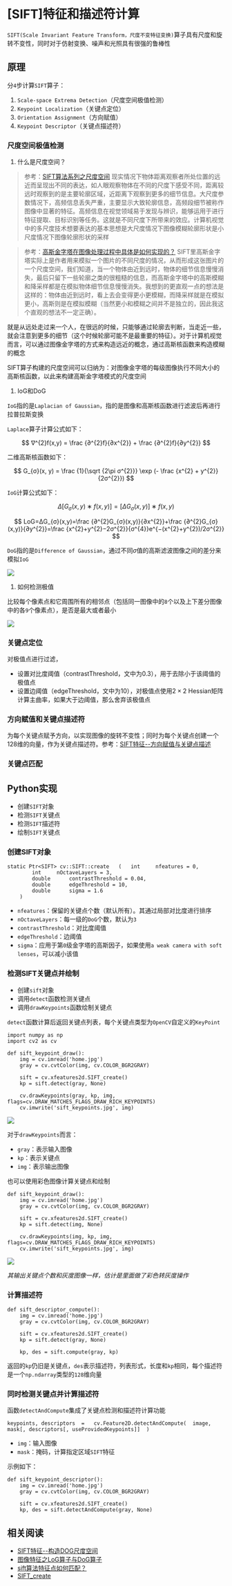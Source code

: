 
# [SIFT]特征和描述符计算

`SIFT(Scale Invariant Feature Transform，尺度不变特征变换)`算子具有尺度和旋转不变性，同时对于仿射变换、噪声和光照具有很强的鲁棒性

## 原理

分`4`步计算`SIFT`算子：

1. `Scale-space Extrema Detection`（尺度空间极值检测）
2. `Keypoint Localization`（关键点定位）
3. `Orientation Assignment`（方向赋值）
4. `Keypoint Descriptor`（关键点描述符）

### 尺度空间极值检测

1. 什么是尺度空间？

>参考：[SIFT算法系列之尺度空间](https://blog.csdn.net/Small_Munich/article/details/79968229)
>现实情况下物体距离观察者所处位置的远近而呈现出不同的表达，如人眼观察物体在不同的尺度下感受不同，距离较远时观察到的是主要轮廓区域，近距离下观察到更多的细节信息。大尺度参数情况下，高频信息丢失严重，主要显示大致轮廓信息，高频段细节被称作图像中显著的特征。高频信息在视觉领域易于发现与辨识，能够运用于进行特征提取、目标识别等任务。这就是不同尺度下所带来的效应。计算机视觉中的多尺度技术想要表达的基本思想是大尺度情况下图像模糊轮廓形状是小尺度情况下图像轮廓形状的采样

>参考：[高斯金字塔在图像处理过程中具体是如何实现的？](https://www.zhihu.com/question/19911080)
>SIFT里高斯金字塔实际上是作者用来模拟一个图片的不同尺度的情况，从而形成这张图片的一个尺度空间，我们知道，当一个物体由近到远时，物体的细节信息慢慢消失，最后只留下一些轮廓之类的很粗糙的信息，而高斯金字塔中的高斯模糊和降采样都是在模拟物体细节信息慢慢消失。我想到的更直观一点的想法是这样的：物体由近到远时，看上去会变得更小更模糊，而降采样就是在模拟更小，高斯则是在模拟模糊（当然更小和模糊之间并不是独立的，因此我这个直观的想法不一定正确）。

就是从远处走过来一个人，在很远的时候，只能够通过轮廓去判断，当走近一些，就会注意到更多的细节（这个时候轮廓可能不是最重要的特征）。对于计算机视觉而言，可以通过图像金字塔的方式来构造远近的概念，通过高斯核函数来构造模糊的概念

SIFT算子构建的尺度空间可以归纳为：对图像金字塔的每级图像执行不同大小的高斯核函数，以此来构建高斯金字塔模式的尺度空间

1. IoG和DoG

`IoG`指的是`Laplacian of Gaussian`，指的是图像和高斯核函数进行滤波后再进行拉普拉斯变换

`Laplace`算子计算公式如下：

$$
∇^{2}f(x,y) = \frac {∂^{2}f}{∂x^{2}} + \frac {∂^{2}f}{∂y^{2}}
$$

二维高斯核函数如下：

$$
G_{σ}(x, y) = \frac {1}{\sqrt {2\pi σ^{2}}} \exp (- \frac {x^{2} + y^{2}}{2σ^{2}})
$$

`IoG`计算公式如下：

$$
Δ[G_{σ}(x,y)∗f(x,y)]=[ΔG_{σ}(x,y)]∗f(x,y)
$$

$$
LoG=ΔG_{σ}(x,y)=\frac {∂^{2}G_{σ}(x,y)}{∂x^{2}}+\frac {∂^{2}G_{σ}(x,y)}{∂y^{2}}=\frac {x^{2}+y^{2}−2σ^{2}}{σ^{4}}e^{−(x^{2}+y^{2})/2σ^{2}}
$$

`DoG`指的是`Difference of Gaussian`，通过不同$σ$值的高斯滤波图像之间的差分来模拟`IoG`

![](./imgs/sift/sift_dog.jpg)

1. 如何检测极值

比较每个像素点和它周围所有的相邻点（包括同一图像中的`8`个以及上下差分图像中的各`9`个像素点），是否是最大或者最小

![](./imgs/sift/sift_local_extrema.jpg)

### 关键点定位

对极值点进行过滤，

* 设置对比度阈值（contrastThreshold，文中为0.3），用于去除小于该阈值的极值点
* 设置边阈值（edgeThreshold，文中为10），对极值点使用$2\times 2$ Hessian矩阵计算主曲率，如果大于边阈值，那么舍弃该极值点

### 方向赋值和关键点描述符

为每个关键点赋予方向，以实现图像的旋转不变性；同时为每个关键点创建一个128维的向量，作为关键点描述符。参考：[SIFT特征--方向赋值与关键点描述](https://blog.csdn.net/jinshengtao/article/details/50167533)

### 关键点匹配

## Python实现

* 创建`SIFT`对象
* 检测`SIFT`关键点
* 检测`SIFT`描述符
* 绘制`SIFT`关键点

### 创建SIFT对象

```
static Ptr<SIFT> cv::SIFT::create 	( 	int  	nfeatures = 0,
		int  	nOctaveLayers = 3,
		double  	contrastThreshold = 0.04,
		double  	edgeThreshold = 10,
		double  	sigma = 1.6 
	) 		
```

* `nfeatures`：保留的关键点个数（默认所有）。其通过局部对比度进行排序
* `nOctaveLayers`：每一级的`DoG`个数，默认为`3`
* `contrastThreshold`：对比度阈值
* `edgeThreshold`：边阈值
* `sigma`：应用于第`0`级金字塔的高斯因子，如果使用`a weak camera with soft lenses`，可以减小该值

### 检测SIFT关键点并绘制

* 创建`sift`对象
* 调用`detect`函数检测关键点
* 调用`drawKeypoints`函数绘制关键点

`detect`函数计算后返回关键点列表，每个关键点类型为`OpenCV`自定义的`KeyPoint`

```
import numpy as np
import cv2 as cv

def sift_keypoint_draw():
    img = cv.imread('home.jpg')
    gray = cv.cvtColor(img, cv.COLOR_BGR2GRAY)

    sift = cv.xfeatures2d.SIFT_create()
    kp = sift.detect(gray, None)
    
    cv.drawKeypoints(gray, kp, img, flags=cv.DRAW_MATCHES_FLAGS_DRAW_RICH_KEYPOINTS)
    cv.imwrite('sift_keypoints.jpg', img)
```

![](./imgs/sift/sift_keypoints-gray.jpg)

对于`drawKeypoints`而言：

* `gray`：表示输入图像
* `kp`：表示关键点
* `img`：表示输出图像

也可以使用彩色图像计算关键点和绘制

```
def sift_keypoint_draw():
    img = cv.imread('home.jpg')
    gray = cv.cvtColor(img, cv.COLOR_BGR2GRAY)

    sift = cv.xfeatures2d.SIFT_create()
    kp = sift.detect(img, None)

    cv.drawKeypoints(img, kp, img, flags=cv.DRAW_MATCHES_FLAGS_DRAW_RICH_KEYPOINTS)
    cv.imwrite('sift_keypoints.jpg', img)
```

![](./imgs/sift/sift_keypoints.jpg)

*其输出关键点个数和灰度图像一样，估计是里面做了彩色转灰度操作*

### 计算描述符

```
def sift_descriptor_compute():
    img = cv.imread('home.jpg')
    gray = cv.cvtColor(img, cv.COLOR_BGR2GRAY)

    sift = cv.xfeatures2d.SIFT_create()
    kp = sift.detect(gray, None)

    kp, des = sift.compute(gray, kp)
```

返回的`kp`仍旧是关键点，`des`表示描述符，列表形式，长度和`kp`相同，每个描述符是一个`np.ndarray`类型的`128`维向量

### 同时检测关键点并计算描述符

函数`detectAndCompute`集成了关键点检测和描述符计算功能

```
keypoints, descriptors	=	cv.Feature2D.detectAndCompute(	image, mask[, descriptors[, useProvidedKeypoints]]	)
```

* `img`：输入图像
* `mask`：掩码，计算指定区域`SIFT`特征

示例如下：

```
def sift_keypoint_descriptor():
    img = cv.imread('home.jpg')
    gray = cv.cvtColor(img, cv.COLOR_BGR2GRAY)

    sift = cv.xfeatures2d.SIFT_create()
    kp, des = sift.detectAndCompute(gray, None)
```

## 相关阅读

* [SIFT特征--构造DOG尺度空间](https://blog.csdn.net/jinshengtao/article/details/50043797)
* [图像特征之LoG算子与DoG算子](https://senitco.github.io/2017/06/20/image-feature-LoG-DoG/)
* [sift算法特征点如何匹配？](https://www.zhihu.com/question/23371175)
* [SIFT_create](https://docs.opencv.org/4.4.0/d7/d60/classcv_1_1SIFT.html#ad337517bfdc068ae0ba0924ff1661131)